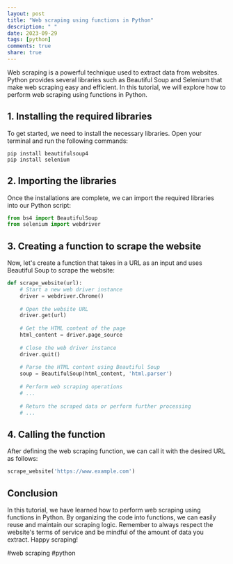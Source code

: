 ```yaml
---
layout: post
title: "Web scraping using functions in Python"
description: " "
date: 2023-09-29
tags: [python]
comments: true
share: true
---
```


Web scraping is a powerful technique used to extract data from websites. Python provides several libraries such as Beautiful Soup and Selenium that make web scraping easy and efficient. In this tutorial, we will explore how to perform web scraping using functions in Python.

## 1. Installing the required libraries

To get started, we need to install the necessary libraries. Open your terminal and run the following commands:

```shell
pip install beautifulsoup4
pip install selenium
```

## 2. Importing the libraries

Once the installations are complete, we can import the required libraries into our Python script:

```python
from bs4 import BeautifulSoup
from selenium import webdriver
```

## 3. Creating a function to scrape the website

Now, let's create a function that takes in a URL as an input and uses Beautiful Soup to scrape the website:

```python
def scrape_website(url):
    # Start a new web driver instance
    driver = webdriver.Chrome()
    
    # Open the website URL
    driver.get(url)
    
    # Get the HTML content of the page
    html_content = driver.page_source
    
    # Close the web driver instance
    driver.quit()
    
    # Parse the HTML content using Beautiful Soup
    soup = BeautifulSoup(html_content, 'html.parser')
    
    # Perform web scraping operations
    # ...
    
    # Return the scraped data or perform further processing
    # ...
```

## 4. Calling the function

After defining the web scraping function, we can call it with the desired URL as follows:

```python
scrape_website('https://www.example.com')
```

## Conclusion

In this tutorial, we have learned how to perform web scraping using functions in Python. By organizing the code into functions, we can easily reuse and maintain our scraping logic. Remember to always respect the website's terms of service and be mindful of the amount of data you extract. Happy scraping!

#web scraping #python